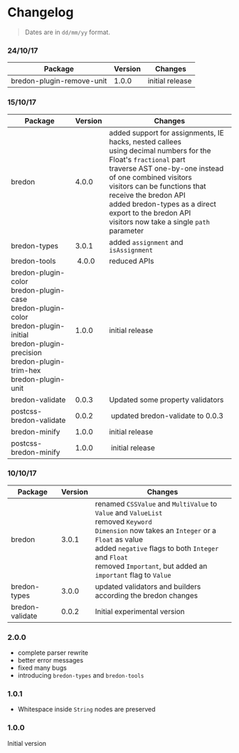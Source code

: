 # Changelog

> Dates are in `dd/mm/yy` format.

### 24/10/17
| Package | Version | Changes |
| ------- | ------- | ------- |
| bredon-plugin-remove-unit | 1.0.0 | initial release |

### 15/10/17
| Package | Version | Changes |
| ------- | ------- | ------- |
| bredon | 4.0.0 | added support for assignments, IE hacks, nested callees<br>using decimal numbers for the Float's `fractional` part<br>traverse AST one-by-one instead of one combined visitors<br>visitors can be functions that receive the bredon API<br>added bredon-types as a direct export to the bredon API<br>visitors now take a single `path` parameter |
| bredon-types | 3.0.1 | added `assignment` and `isAssignment` |
| bredon-tools | 4.0.0 | reduced APIs |
| bredon-plugin-color<br>bredon-plugin-case<br>bredon-plugin-color<br>bredon-plugin-initial<br>bredon-plugin-precision<br>bredon-plugin-trim-hex<br>bredon-plugin-unit | 1.0.0 | initial release |
| bredon-validate | 0.0.3 | Updated some property validators |
| postcss-bredon-validate | 0.0.2 | updated bredon-validate to 0.0.3 |
| bredon-minify | 1.0.0 | initial release |
| postcss-bredon-minify | 1.0.0 | initial release |

### 10/10/17
| Package | Version | Changes |
| ------- | ------- | ------- |
| bredon | 3.0.1 | renamed `CSSValue` and `MultiValue` to `Value` and `ValueList`<br>removed `Keyword`<br>`Dimension` now takes an `Integer` or a `Float` as value<br>added `negative` flags to both `Integer` and `Float`<br>removed `Important`, but added an `important` flag to `Value` |
| bredon-types | 3.0.0 | updated validators and builders according the bredon changes |
| bredon-validate | 0.0.2 | Initial experimental version |

### 2.0.0
* complete parser rewrite
* better error messages
* fixed many bugs
* introducing `bredon-types` and `bredon-tools`

### 1.0.1
* Whitespace inside `String` nodes are preserved

### 1.0.0
Initial version
